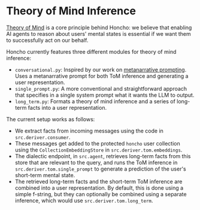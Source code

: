 # Theory of Mind Inference
[Theory of Mind](https://blog.plasticlabs.ai/blog/Theory-of-Mind-Is-All-You-Need) is a core principle behind Honcho: we believe that enabling AI agents to reason about users' mental states is essential if we want them to successfully act on our behalf.

Honcho currently features three different modules for theory of mind inference:
- `conversational.py`: Inspired by our work on [metanarrative prompting](https://blog.plasticlabs.ai/blog/Agent-Identity). Uses a metanarrative prompt for both ToM inference and generating a user representation.
- `single_prompt.py`: A more conventional and straightforward approach that specifies in a single system prompt what it wants the LLM to output.
- `long_term.py`: Formats a theory of mind inference and a series of long-term facts into a user representation.

The current setup works as follows:
- We extract facts from incoming messages using the code in `src.deriver.consumer`.
- These messages get added to the protected `honcho` user collection using the `CollectionEmbeddingStore` in `src.deriver.tom.embeddings`.
- The dialectic endpoint, in `src.agent`, retrieves long-term facts from this store that are relevant to the query, and runs the ToM inference in `src.deriver.tom.single_prompt` to generate a prediction of the user's short-term mental state.
- The retrieved long-term facts and the short-term ToM inference are combined into a user representation. By default, this is done using a simple f-string, but they can optionally be combined using a separate inference, which would use `src.deriver.tom.long_term`.